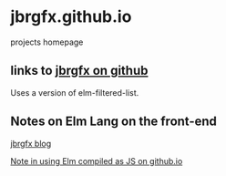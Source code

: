 # jbrgfx.github.io
projects homepage

## links to [jbrgfx on github](https://github.com/jbrgfx/)
Uses a version of elm-filtered-list.

## Notes on Elm Lang on the front-end
[jbrgfx blog](https://jbrgfx.blogspot.com/2018/02/changing-gears.html)

[Note in using Elm compiled as JS on github.io](https://jbrgfx.blogspot.com/2018/02/elm-on-githubio-using-compiled-js.html)
